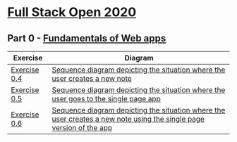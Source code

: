 # [Full Stack Open 2020](https://fullstackopen.com/en/)

## Part 0 - [Fundamentals of Web apps](https://fullstackopen.com/en/part0)

| Exercise | Diagram |
| ----- | ---- |
| [Exercise 0.4](https://fullstackopen.com/en/part0/fundamentals_of_web_apps#exercises-0-1-0-6) | [Sequence diagram depicting the situation where the user creates a new note](./0.4.png)
| [Exercise 0.5](https://fullstackopen.com/en/part0/fundamentals_of_web_apps#exercises-0-1-0-6) | [Sequence diagram depicting the situation where the user goes to the single page app ](./0.5.png)
| [Exercise 0.6](https://fullstackopen.com/en/part0/fundamentals_of_web_apps#exercises-0-1-0-6) | [Sequence diagram depicting the situation where the user creates a new note using the single page version of the app ](./0.6.png)